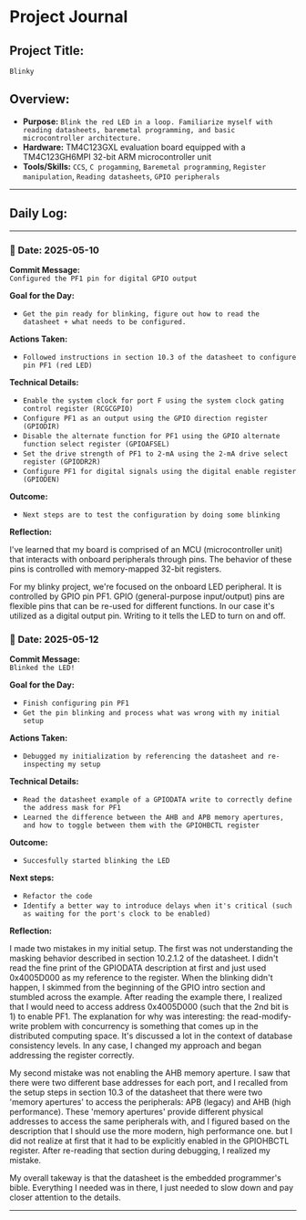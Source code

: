 # Project Journal

## Project Title:
`Blinky`

## Overview:
- **Purpose:** `Blink the red LED in a loop. Familiarize myself with reading datasheets, baremetal programming, and basic microcontroller architecture.`
- **Hardware:** TM4C123GXL evaluation board equipped with a TM4C123GH6MPI 32-bit ARM microcontroller unit
- **Tools/Skills:** `CCS`, `C progamming`, `Baremetal programming`, `Register manipulation`, `Reading datasheets`, `GPIO peripherals` 

---

## Daily Log:

---

### 📅 Date: 2025-05-10

**Commit Message:**  
`Configured the PF1 pin for digital GPIO output`

**Goal for the Day:**  
- `Get the pin ready for blinking, figure out how to read the datasheet + what needs to be configured.`

**Actions Taken:**  
- `Followed instructions in section 10.3 of the datasheet to configure pin PF1 (red LED)`

**Technical Details:**  
- `Enable the system clock for port F using the system clock gating control register (RCGCGPIO)`
- `Configure PF1 as an output using the GPIO direction register (GPIODIR)`
- `Disable the alternate function for PF1 using the GPIO alternate function select register (GPIOAFSEL)`
- `Set the drive strength of PF1 to 2-mA using the 2-mA drive select register (GPIODR2R)`
- `Configure PF1 for digital signals using the digital enable register (GPIODEN)`


**Outcome:**  
- `Next steps are to test the configuration by doing some blinking`

**Reflection:**

I've learned that my board is comprised of an MCU (microcontroller unit) that interacts with onboard peripherals through pins. 
The behavior of these pins is controlled with memory-mapped 32-bit registers.

For my blinky project, we're focused on the onboard LED peripheral. It is controlled by GPIO pin PF1. GPIO (general-purpose input/output)
pins are flexible pins that can be re-used for different functions. In our case it's utilized as a digital output pin. Writing to it
tells the LED to turn on and off.


### 📅 Date: 2025-05-12

**Commit Message:**  
`Blinked the LED!`

**Goal for the Day:**  
- `Finish configuring pin PF1`
- `Get the pin blinking and process what was wrong with my initial setup`

**Actions Taken:**  
- `Debugged my initialization by referencing the datasheet and re-inspecting my setup`

**Technical Details:**  
- `Read the datasheet example of a GPIODATA write to correctly define the address mask for PF1`
- `Learned the difference between the AHB and APB memory apertures, and how to toggle between them with the GPIOHBCTL register`

**Outcome:**  
- `Succesfully started blinking the LED`

**Next steps:**  
- `Refactor the code`
- `Identify a better way to introduce delays when it's critical (such as waiting for the port's clock to be enabled)`

**Reflection:**

I made two mistakes in my initial setup. The first was not understanding the masking behavior described in section 
10.2.1.2 of the datasheet. I didn't read the fine print of the GPIODATA description at first and just used 0x4005D000
as my reference to the register. When the blinking didn't happen, I skimmed from the beginning of the GPIO intro section
and stumbled across the example. After reading the example there, I realized that I would need to access address
0x4005D000 (such that the 2nd bit is 1) to enable PF1. The explanation for why was interesting: the read-modify-write 
problem with concurrency is something that comes up in the distributed computing space. It's discussed a lot in the
context of database consistency levels. In any case, I changed my approach and began addressing the register correctly.

My second mistake was not enabling the AHB memory aperture. I saw that there were two different base addresses for each port, 
and I recalled from the setup steps in section 10.3 of the datasheet that there were two 'memory apertures' to access the peripherals:
APB (legacy) and AHB (high performance). These 'memory apertures' provide different physical addresses to access the same peripherals with, and I figured based on 
the description that I should use the more modern, high performance one. but I did not realize at first that it had to be explicitly enabled in the GPIOHBCTL register.
After re-reading that section during debugging, I realized my mistake.

My overall takeway is that the datasheet is the embedded programmer's bible. Everything I needed was in there,
I just needed to slow down and pay closer attention to the details.


---
